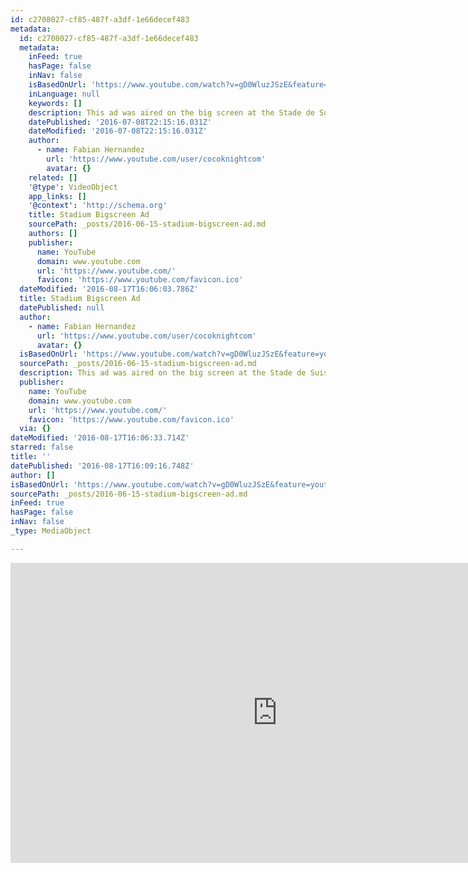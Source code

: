 ```yaml
---
id: c2708027-cf85-487f-a3df-1e66decef483
metadata:
  id: c2708027-cf85-487f-a3df-1e66decef483
  metadata:
    inFeed: true
    hasPage: false
    inNav: false
    isBasedOnUrl: 'https://www.youtube.com/watch?v=gD0WluzJSzE&feature=youtu.be'
    inLanguage: null
    keywords: []
    description: This ad was aired on the big screen at the Stade de Suisse soccer stadium
    datePublished: '2016-07-08T22:15:16.031Z'
    dateModified: '2016-07-08T22:15:16.031Z'
    author:
      - name: Fabian Hernandez
        url: 'https://www.youtube.com/user/cocoknightcom'
        avatar: {}
    related: []
    '@type': VideoObject
    app_links: []
    '@context': 'http://schema.org'
    title: Stadium Bigscreen Ad
    sourcePath: _posts/2016-06-15-stadium-bigscreen-ad.md
    authors: []
    publisher:
      name: YouTube
      domain: www.youtube.com
      url: 'https://www.youtube.com/'
      favicon: 'https://www.youtube.com/favicon.ico'
  dateModified: '2016-08-17T16:06:03.786Z'
  title: Stadium Bigscreen Ad
  datePublished: null
  author:
    - name: Fabian Hernandez
      url: 'https://www.youtube.com/user/cocoknightcom'
      avatar: {}
  isBasedOnUrl: 'https://www.youtube.com/watch?v=gD0WluzJSzE&feature=youtu.be'
  sourcePath: _posts/2016-06-15-stadium-bigscreen-ad.md
  description: This ad was aired on the big screen at the Stade de Suisse soccer stadium
  publisher:
    name: YouTube
    domain: www.youtube.com
    url: 'https://www.youtube.com/'
    favicon: 'https://www.youtube.com/favicon.ico'
  via: {}
dateModified: '2016-08-17T16:06:33.714Z'
starred: false
title: ''
datePublished: '2016-08-17T16:09:16.748Z'
author: []
isBasedOnUrl: 'https://www.youtube.com/watch?v=gD0WluzJSzE&feature=youtu.be'
sourcePath: _posts/2016-06-15-stadium-bigscreen-ad.md
inFeed: true
hasPage: false
inNav: false
_type: MediaObject

---
```

<iframe src="https://cdn.embedly.com/widgets/media.html?src=https%3A%2F%2Fwww.youtube.com%2Fembed%2FgD0WluzJSzE%3Ffeature%3Doembed&amp;url=http%3A%2F%2Fwww.youtube.com%2Fwatch%3Fv%3DgD0WluzJSzE&amp;image=https%3A%2F%2Fi.ytimg.com%2Fvi%2FgD0WluzJSzE%2Fhqdefault.jpg&amp;key=b7d04c9b404c499eba89ee7072e1c4f7&amp;type=text%2Fhtml&amp;schema=youtube" width="854" height="480" scrolling="no" frameborder="0" allowfullscreen="" style=""></iframe>